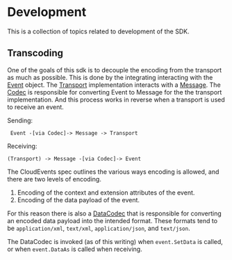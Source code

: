 # Development

This is a collection of topics related to development of the SDK.

## Transcoding

One of the goals of this sdk is to decouple the encoding from the transport as
much as possible. This is done by the integrating interacting with the
[Event][cloudevents.event] object. The [Transport][transport.transport]
implementation interacts with a [Message][transport.message]. The
[Codec][transport.codec] is responsible for converting Event to Message for the
the transport implementation. And this process works in reverse when a transport
is used to receive an event.

Sending:

```
 Event -[via Codec]-> Message -> Transport
```

Receiving:

```
(Transport) -> Message -[via Codec]-> Event
```

The CloudEvents spec outlines the various ways encoding is allowed, and there
are two levels of encoding.

1. Encoding of the context and extension attributes of the event.
1. Encoding of the data payload of the event.

For this reason there is also a [DataCodec][datacodec.codec] that is responsible
for converting an encoded data payload into the intended format. These formats
tend to be `application/xml`, `text/xml`, `application/json`, and `text/json`.

The DataCodec is invoked (as of this writing) when `event.SetData` is called, or
when `event.DataAs` is called when receiving.

[cloudevents.event]: ../pkg/cloudevents/event.go
[transport.transport]: ../pkg/cloudevents/transport/transport.go
[transport.message]: ../pkg/cloudevents/transport/message.go
[transport.codec]: ../pkg/cloudevents/transport/codec.go
[datacodec.codec]: ../pkg/cloudevents/datacodec/codec.go
